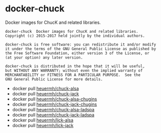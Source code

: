 # docker-chuck
Docker images for ChucK and related libraries.

```
docker-chuck  Docker images for ChucK and related libraries.
Copyright (c) 2015-2017 held jointly by the individual authors.

docker-chuck is free software: you can redistribute it and/or modify
it under the terms of the GNU General Public License as published by
the Free Software Foundation, either version 3 of the License, or
(at your option) any later version.

docker-chuck is distributed in the hope that it will be useful,
but WITHOUT ANY WARRANTY; without even the implied warranty of
MERCHANTABILITY or FITNESS FOR A PARTICULAR PURPOSE.  See the
GNU General Public License for more details.
```

 * docker pull [heuermh/chuck-alsa]()
 * docker pull [heuermh/chuck-jack]()
 * docker pull [heuermh/chuck-alsa-chugins]()
 * docker pull [heuermh/chuck-jack-chugins]()
 * docker pull [heuermh/chuck-alsa-ladspa]()
 * docker pull [heuermh/chuck-jack-ladspa]()
 * docker pull [heuermh/lick-alsa]()
 * docker pull [heuermh/lick-jack]()

